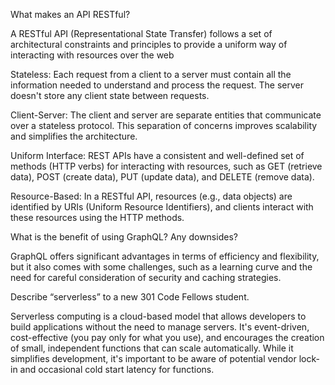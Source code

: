 What makes an API RESTful?

A RESTful API (Representational State Transfer) follows a set of architectural constraints and principles to provide a uniform way of interacting with resources over the web

Stateless: Each request from a client to a server must contain all the information needed to understand and process the request. The server doesn't store any client state between requests.

Client-Server: The client and server are separate entities that communicate over a stateless protocol. This separation of concerns improves scalability and simplifies the architecture.

Uniform Interface: REST APIs have a consistent and well-defined set of methods (HTTP verbs) for interacting with resources, such as GET (retrieve data), POST (create data), PUT (update data), and DELETE (remove data).

Resource-Based: In a RESTful API, resources (e.g., data objects) are identified by URIs (Uniform Resource Identifiers), and clients interact with these resources using the HTTP methods.

What is the benefit of using GraphQL? Any downsides?

GraphQL offers significant advantages in terms of efficiency and flexibility, but it also comes with some challenges, such as a learning curve and the need for careful consideration of security and caching strategies.




Describe “serverless” to a new 301 Code Fellows student.

Serverless computing is a cloud-based model that allows developers to build applications without the need to manage servers. It's event-driven, cost-effective (you pay only for what you use), and encourages the creation of small, independent functions that can scale automatically. While it simplifies development, it's important to be aware of potential vendor lock-in and occasional cold start latency for functions.